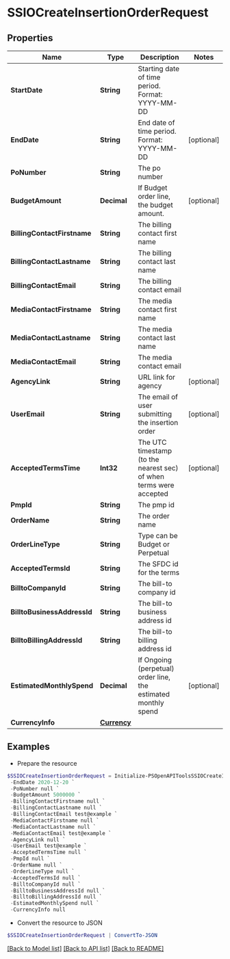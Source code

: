 # SSIOCreateInsertionOrderRequest
## Properties

Name | Type | Description | Notes
------------ | ------------- | ------------- | -------------
**StartDate** | **String** | Starting date of time period. Format: YYYY-MM-DD | 
**EndDate** | **String** | End date of time period. Format: YYYY-MM-DD | [optional] 
**PoNumber** | **String** | The po number | 
**BudgetAmount** | **Decimal** | If Budget order line, the budget amount. | [optional] 
**BillingContactFirstname** | **String** | The billing contact first name | 
**BillingContactLastname** | **String** | The billing contact last name | 
**BillingContactEmail** | **String** | The billing contact email | 
**MediaContactFirstname** | **String** | The media contact first name | 
**MediaContactLastname** | **String** | The media contact last name | 
**MediaContactEmail** | **String** | The media contact email | 
**AgencyLink** | **String** | URL link for agency | [optional] 
**UserEmail** | **String** | The email of user submitting the insertion order | [optional] 
**AcceptedTermsTime** | **Int32** | The UTC timestamp (to the nearest sec) of when terms were accepted | [optional] 
**PmpId** | **String** | The pmp id | 
**OrderName** | **String** | The order name | 
**OrderLineType** | **String** | Type can be Budget or Perpetual | 
**AcceptedTermsId** | **String** | The SFDC id for the terms | 
**BilltoCompanyId** | **String** | The bill-to company id | 
**BilltoBusinessAddressId** | **String** | The bill-to business address id | 
**BilltoBillingAddressId** | **String** | The bill-to billing address id | 
**EstimatedMonthlySpend** | **Decimal** | If Ongoing (perpetual) order line, the estimated monthly spend | [optional] 
**CurrencyInfo** | [**Currency**](Currency.md) |  | 

## Examples

- Prepare the resource
```powershell
$SSIOCreateInsertionOrderRequest = Initialize-PSOpenAPIToolsSSIOCreateInsertionOrderRequest  -StartDate 2020-12-20 `
 -EndDate 2020-12-20 `
 -PoNumber null `
 -BudgetAmount 5000000 `
 -BillingContactFirstname null `
 -BillingContactLastname null `
 -BillingContactEmail test@example `
 -MediaContactFirstname null `
 -MediaContactLastname null `
 -MediaContactEmail test@example `
 -AgencyLink null `
 -UserEmail test@example `
 -AcceptedTermsTime null `
 -PmpId null `
 -OrderName null `
 -OrderLineType null `
 -AcceptedTermsId null `
 -BilltoCompanyId null `
 -BilltoBusinessAddressId null `
 -BilltoBillingAddressId null `
 -EstimatedMonthlySpend null `
 -CurrencyInfo null
```

- Convert the resource to JSON
```powershell
$SSIOCreateInsertionOrderRequest | ConvertTo-JSON
```

[[Back to Model list]](../README.md#documentation-for-models) [[Back to API list]](../README.md#documentation-for-api-endpoints) [[Back to README]](../README.md)

